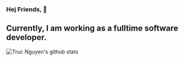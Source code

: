 ### Hej Friends, 👋

## Currently, I am working as a fulltime software developer.
![Truc Nguyen's github stats](https://github-readme-stats.vercel.app/api?username=trucnt0&show_icons=true&theme=blueberry)

<!--
**trucnt0/trucnt0** is a ✨ _special_ ✨ repository because its `README.md` (this file) appears on your GitHub profile.

Here are some ideas to get you started:

- 🔭 I’m currently working on ...
- 🌱 I’m currently learning ...
- 👯 I’m looking to collaborate on ...
- 🤔 I’m looking for help with ...
- 💬 Ask me about ...
- 📫 How to reach me: ...
- 😄 Pronouns: ...
- ⚡ Fun fact: ...
-->
